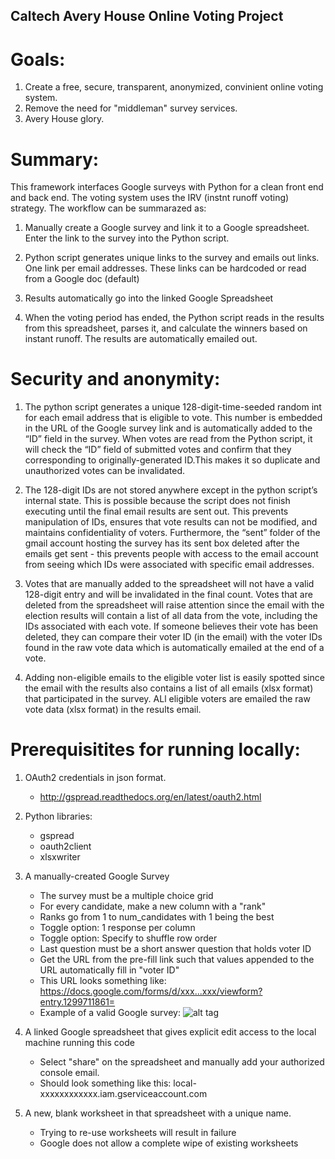 ## Caltech Avery House Online Voting Project 

# Goals:
1. Create a free, secure, transparent, anonymized, convinient online voting system.
2. Remove the need for "middleman" survey services.
3. Avery House glory.

# Summary:
This framework interfaces Google surveys with Python for a clean front end and back end. The voting system uses the IRV (instnt runoff voting) strategy. The workflow can be summarazed as:

1. Manually create a Google survey and link it to a Google spreadsheet. Enter the link to the survey into the Python script.

2. Python script generates unique links to the survey and emails out links. One link per email addresses. These links can be hardcoded or read from a Google doc (default)

3. Results automatically go into the linked Google Spreadsheet

4. When the voting period has ended, the Python script reads in the results from this spreadsheet, parses it, and calculate the winners based on instant runoff. The results are automatically emailed out.


# Security and anonymity:

1. The python script generates a unique 128-digit-time-seeded random int for each email address that is eligible to vote. This number is embedded in the URL of the Google survey link and is automatically added to the “ID” field in the survey. When votes are read from the Python script, it will check the “ID” field of submitted votes and confirm that they corresponding to originally-generated ID.This makes it so duplicate and unauthorized votes can be invalidated.


2. The 128-digit IDs are not stored anywhere except in the python script’s internal state. This is possible because the script does not finish executing until the final email results are sent out. This prevents manipulation of IDs, ensures that vote results can not be modified, and maintains confidentiality of voters. Furthermore, the “sent” folder of the gmail account hosting the survey has its sent box deleted after the emails get sent - this prevents people with access to the email account from seeing which IDs were associated with specific email addresses. 


3. Votes that are manually added to the spreadsheet will not have a valid 128-digit entry and will be invalidated in the final count. Votes that are deleted from the spreadsheet will raise attention since the email with the election results will contain a list of all data from the vote, including the IDs associated with each vote. If someone believes their vote has been deleted, they can compare their voter ID (in the email) with the voter IDs found in the raw vote data which is automatically emailed at the end of a vote.

4. Adding non-eligible emails to the eligible voter list is easily spotted since the email with the results also contains a list of all emails (xlsx format) that participated in the survey. ALl eligible voters are emailed the raw vote data (xlsx format) in the results email. 




# Prerequisitites for running locally:

1. OAuth2 credentials in json format.
      - http://gspread.readthedocs.org/en/latest/oauth2.html
      

2. Python libraries:
      - gspread
      - oauth2client
      - xlsxwriter
  
  
3. A manually-created Google Survey
      - The survey must be a multiple choice grid 
      - For every candidate, make a new column with a "rank"
      - Ranks go from 1 to num_candidates with 1 being the best
      - Toggle option: 1 response per column
      - Toggle option: Specify to shuffle row order
      - Last question must be a short answer question that holds voter ID
      - Get the URL from the pre-fill link such that values appended to the URL automatically fill in "voter ID"
      - This URL looks something like: https://docs.google.com/forms/d/xxx...xxx/viewform?entry.1299711861=
      - Example of a valid Google survey: 
      ![alt tag](https://raw.githubusercontent.com/jordanbonilla/OnlineVoting/master/example%20correct%20survey%20format.png)
    
  
4. A linked Google spreadsheet that gives explicit edit access to the local machine running this code
      - Select "share" on the spreadsheet and manually add your authorized console email.
      - Should look something like this: local-xxxxxxxxxxxx.iam.gserviceaccount.com


5. A new, blank worksheet in that spreadsheet with a unique name. 
      - Trying to re-use worksheets will result in failure
      - Google does not allow a complete wipe of existing worksheets
      
